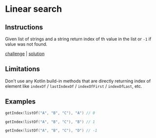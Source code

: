 # Linear search

## Instructions

Given list of strings and a string return index of th value in the list or `-1` if value was not found.

[challenge](challenge.kt) | [solution](solution.kt)

## Limitations

Don't use any Kotlin build-in methods that are directly returning index of element like `indexOf` / `lastIndexOf` /
`indexOfFirst` / `indexOfLast`, etc.

## Examples

```kotlin
getIndex(listOf("A", "B", "C"), "A") // 0

getIndex(listOf("A", "B", "C"), "B") // 1

getIndex(listOf("A", "B", "C"), "D") // -1
```